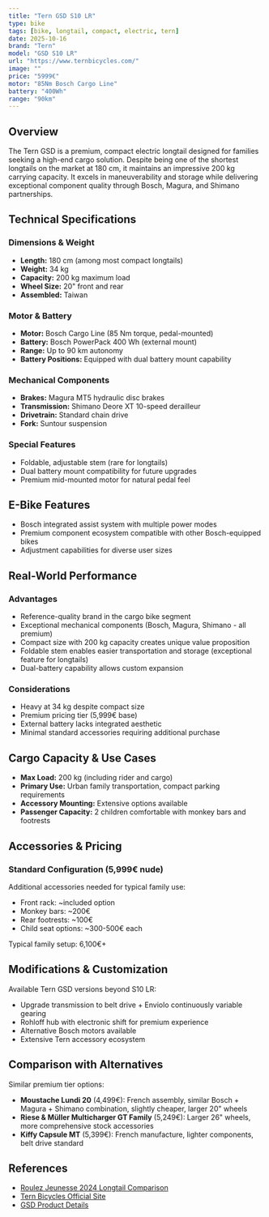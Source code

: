 ```yaml
---
title: "Tern GSD S10 LR"
type: bike
tags: [bike, longtail, compact, electric, tern]
date: 2025-10-16
brand: "Tern"
model: "GSD S10 LR"
url: "https://www.ternbicycles.com/"
image: ""
price: "5999€"
motor: "85Nm Bosch Cargo Line"
battery: "400Wh"
range: "90km"
---
```


## Overview

The Tern GSD is a premium, compact electric longtail designed for families seeking a high-end cargo solution. Despite being one of the shortest longtails on the market at 180 cm, it maintains an impressive 200 kg carrying capacity. It excels in maneuverability and storage while delivering exceptional component quality through Bosch, Magura, and Shimano partnerships.

## Technical Specifications

### Dimensions & Weight

- **Length:** 180 cm (among most compact longtails)
- **Weight:** 34 kg
- **Capacity:** 200 kg maximum load
- **Wheel Size:** 20" front and rear
- **Assembled:** Taiwan

### Motor & Battery

- **Motor:** Bosch Cargo Line (85 Nm torque, pedal-mounted)
- **Battery:** Bosch PowerPack 400 Wh (external mount)
- **Range:** Up to 90 km autonomy
- **Battery Positions:** Equipped with dual battery mount capability

### Mechanical Components

- **Brakes:** Magura MT5 hydraulic disc brakes
- **Transmission:** Shimano Deore XT 10-speed derailleur
- **Drivetrain:** Standard chain drive
- **Fork:** Suntour suspension

### Special Features

- Foldable, adjustable stem (rare for longtails)
- Dual battery mount compatibility for future upgrades
- Premium mid-mounted motor for natural pedal feel

## E-Bike Features

- Bosch integrated assist system with multiple power modes
- Premium component ecosystem compatible with other Bosch-equipped bikes
- Adjustment capabilities for diverse user sizes

## Real-World Performance

### Advantages

- Reference-quality brand in the cargo bike segment
- Exceptional mechanical components (Bosch, Magura, Shimano - all premium)
- Compact size with 200 kg capacity creates unique value proposition
- Foldable stem enables easier transportation and storage (exceptional feature for longtails)
- Dual-battery capability allows custom expansion

### Considerations

- Heavy at 34 kg despite compact size
- Premium pricing tier (5,999€ base)
- External battery lacks integrated aesthetic
- Minimal standard accessories requiring additional purchase

## Cargo Capacity & Use Cases

- **Max Load:** 200 kg (including rider and cargo)
- **Primary Use:** Urban family transportation, compact parking requirements
- **Accessory Mounting:** Extensive options available
- **Passenger Capacity:** 2 children comfortable with monkey bars and footrests

## Accessories & Pricing

### Standard Configuration (5,999€ nude)

Additional accessories needed for typical family use:

- Front rack: ~included option
- Monkey bars: ~200€
- Rear footrests: ~100€
- Child seat options: ~300-500€ each

Typical family setup: 6,100€+

## Modifications & Customization

Available Tern GSD versions beyond S10 LR:

- Upgrade transmission to belt drive + Enviolo continuously variable gearing
- Rohloff hub with electronic shift for premium experience
- Alternative Bosch motors available
- Extensive Tern accessory ecosystem

## Comparison with Alternatives

Similar premium tier options:

- **Moustache Lundi 20** (4,499€): French assembly, similar Bosch + Magura + Shimano combination, slightly cheaper, larger 20" wheels
- **Riese & Müller Multicharger GT Family** (5,249€): Larger 26" wheels, more comprehensive stock accessories
- **Kiffy Capsule MT** (5,399€): French manufacture, lighter components, belt drive standard

## References

- [Roulez Jeunesse 2024 Longtail Comparison](https://blog.roulezjeunesse.com/comparatif-2023-des-meilleurs-velos-longtails-electriques/)
- [Tern Bicycles Official Site](https://www.ternbicycles.com/)
- [GSD Product Details](https://www.ternbicycles.com/en/bikes/cargo)
